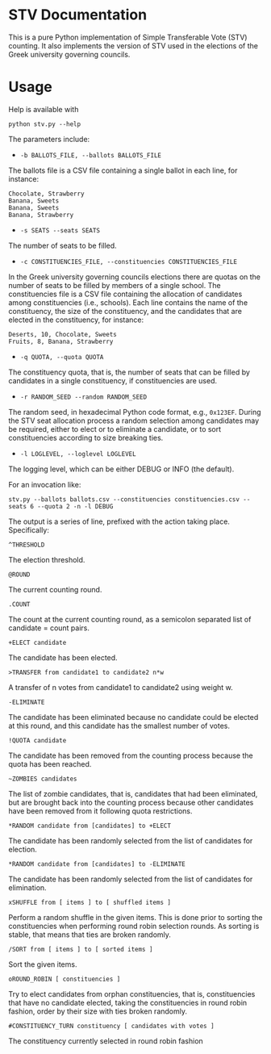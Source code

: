 # STV Documentation

This is a pure Python implementation of Simple Transferable Vote (STV)
counting. It also implements the version of STV used in the
elections of the Greek university governing councils.

# Usage

Help is available with

    python stv.py --help

The parameters include:

* `-b BALLOTS_FILE, --ballots BALLOTS_FILE`

The ballots file is a CSV file containing a single ballot in each
line, for instance:

    Chocolate, Strawberry
    Banana, Sweets
    Banana, Sweets
    Banana, Strawberry

* `-s SEATS --seats SEATS`

The number of seats to be filled.

* `-c CONSTITUENCIES_FILE, --constituencies CONSTITUENCIES_FILE`

In the Greek university governing councils elections there are quotas
on the number of seats to be filled by members of a single school. The
constituencies file is a CSV file containing the allocation of
candidates among constituencies (i.e., schools). Each line contains
the name of the constituency, the size of the constituency, and the
candidates that are elected in the constituency, for instance:

    Deserts, 10, Chocolate, Sweets
    Fruits, 8, Banana, Strawberry

* `-q QUOTA, --quota QUOTA`

The constituency quota, that is, the number of seats that can be
filled by candidates in a single constituency, if constituencies are
used.

* `-r RANDOM_SEED --random RANDOM_SEED`

The random seed, in hexadecimal Python code format, e.g., `0x123EF`.
During the STV seat allocation process a random selection among
candidates may be required, either to elect or to eliminate a
candidate, or to sort constituencies according to size breaking ties.

* `-l LOGLEVEL, --loglevel LOGLEVEL`

The logging level, which can be either DEBUG or INFO (the default).

For an invocation like:

    stv.py --ballots ballots.csv --constituencies constituencies.csv --seats 6 --quota 2 -n -l DEBUG

The output is a series of line, prefixed with the action taking place.
Specifically:

    ^THRESHOLD

The election threshold.

    @ROUND

The current counting round.

    .COUNT

The count at the current counting round, as a semicolon separated list
of candidate = count pairs.

    +ELECT candidate

The candidate has been elected.

    >TRANSFER from candidate1 to candidate2 n*w

A transfer of n votes from candidate1 to candidate2 using weight w.

    -ELIMINATE 

The candidate has been eliminated because no candidate could be
elected at this round, and this candidate has the smallest number of
votes.

    !QUOTA candidate

The candidate has been removed from the counting process because the
quota has been reached.

    ~ZOMBIES candidates

The list of zombie candidates, that is, candidates that had been
eliminated, but are brought back into the counting process because
other candidates have been removed from it following quota
restrictions.

    *RANDOM candidate from [candidates] to +ELECT

The candidate has been randomly selected from the list of candidates
for election.

    *RANDOM candidate from [candidates] to -ELIMINATE

The candidate has been randomly selected from the list of candidates
for elimination.

    xSHUFFLE from [ items ] to [ shuffled items ]

Perform a random shuffle in the given items. This is done prior to
sorting the constituencies when performing round robin selection
rounds. As sorting is stable, that means that ties are broken
randomly. 

    /SORT from [ items ] to [ sorted items ]
    
Sort the given items.
    
    oROUND_ROBIN [ constituencies ]
    
Try to elect candidates from orphan constituencies, that is,
constituencies that have no candidate elected, taking the
constituencies in round robin fashion, order by their size with ties
broken randomly.
    
    #CONSTITUENCY_TURN constituency [ candidates with votes ]
    
The constituency currently selected in round robin fashion

 
